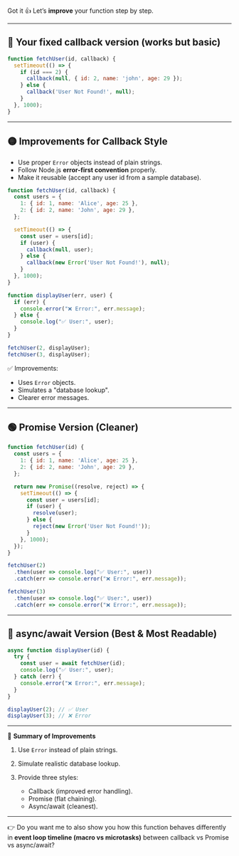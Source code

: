Got it 👍 Let’s **improve** your function step by step.

---

## 🔴 Your fixed callback version (works but basic)

```js
function fetchUser(id, callback) {
  setTimeout(() => {
    if (id === 2) {
      callback(null, { id: 2, name: 'john', age: 29 });
    } else {
      callback('User Not Found!', null);
    }
  }, 1000);
}
```

---

## 🟡 Improvements for Callback Style

* Use proper `Error` objects instead of plain strings.
* Follow Node.js **error-first convention** properly.
* Make it reusable (accept any user id from a sample database).

```js
function fetchUser(id, callback) {
  const users = {
    1: { id: 1, name: 'Alice', age: 25 },
    2: { id: 2, name: 'John', age: 29 },
  };

  setTimeout(() => {
    const user = users[id];
    if (user) {
      callback(null, user);
    } else {
      callback(new Error('User Not Found!'), null);
    }
  }, 1000);
}

function displayUser(err, user) {
  if (err) {
    console.error("❌ Error:", err.message);
  } else {
    console.log("✅ User:", user);
  }
}

fetchUser(2, displayUser);
fetchUser(3, displayUser);
```

✅ Improvements:

* Uses `Error` objects.
* Simulates a "database lookup".
* Clearer error messages.

---

## 🟢 Promise Version (Cleaner)

```js
function fetchUser(id) {
  const users = {
    1: { id: 1, name: 'Alice', age: 25 },
    2: { id: 2, name: 'John', age: 29 },
  };

  return new Promise((resolve, reject) => {
    setTimeout(() => {
      const user = users[id];
      if (user) {
        resolve(user);
      } else {
        reject(new Error('User Not Found!'));
      }
    }, 1000);
  });
}

fetchUser(2)
  .then(user => console.log("✅ User:", user))
  .catch(err => console.error("❌ Error:", err.message));

fetchUser(3)
  .then(user => console.log("✅ User:", user))
  .catch(err => console.error("❌ Error:", err.message));
```

---

## 🔵 async/await Version (Best & Most Readable)

```js
async function displayUser(id) {
  try {
    const user = await fetchUser(id);
    console.log("✅ User:", user);
  } catch (err) {
    console.error("❌ Error:", err.message);
  }
}

displayUser(2); // ✅ User
displayUser(3); // ❌ Error
```

---

📌 **Summary of Improvements**

1. Use `Error` instead of plain strings.
2. Simulate realistic database lookup.
3. Provide three styles:

   * Callback (improved error handling).
   * Promise (flat chaining).
   * Async/await (cleanest).

---

👉 Do you want me to also show you how this function behaves differently in **event loop timeline (macro vs microtasks)** between callback vs Promise vs async/await?
